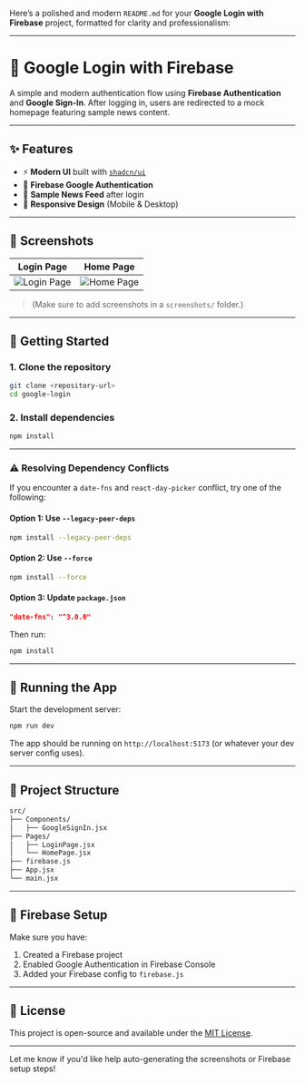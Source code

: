 Here’s a polished and modern `README.md` for your **Google Login with Firebase** project, formatted for clarity and professionalism:

---

# 🔐 Google Login with Firebase

A simple and modern authentication flow using **Firebase Authentication** and **Google Sign-In**. After logging in, users are redirected to a mock homepage featuring sample news content.

---

## ✨ Features

* ⚡️ **Modern UI** built with [`shadcn/ui`](https://ui.shadcn.com)
* 🔐 **Firebase Google Authentication**
* 📰 **Sample News Feed** after login
* 📱 **Responsive Design** (Mobile & Desktop)

---

## 📸 Screenshots

| Login Page                             | Home Page                            |
| -------------------------------------- | ------------------------------------ |
| ![Login Page](./screenshots/login.png) | ![Home Page](./screenshots/home.png) |

> (Make sure to add screenshots in a `screenshots/` folder.)

---

## 🚀 Getting Started

### 1. Clone the repository

```bash
git clone <repository-url>
cd google-login
```

### 2. Install dependencies

```bash
npm install
```

---

### ⚠️ Resolving Dependency Conflicts

If you encounter a `date-fns` and `react-day-picker` conflict, try one of the following:

#### Option 1: Use `--legacy-peer-deps`

```bash
npm install --legacy-peer-deps
```

#### Option 2: Use `--force`

```bash
npm install --force
```

#### Option 3: Update `package.json`

```json
"date-fns": "^3.0.0"
```

Then run:

```bash
npm install
```

---

## 🧪 Running the App

Start the development server:

```bash
npm run dev
```

The app should be running on `http://localhost:5173` (or whatever your dev server config uses).

---

## 📁 Project Structure

```bash
src/
├── Components/
│   ├── GoogleSignIn.jsx
├── Pages/
│   ├── LoginPage.jsx
│   └── HomePage.jsx
├── firebase.js
├── App.jsx
└── main.jsx
```

---

## 🔐 Firebase Setup

Make sure you have:

1. Created a Firebase project
2. Enabled Google Authentication in Firebase Console
3. Added your Firebase config to `firebase.js`

---

## 📄 License

This project is open-source and available under the [MIT License](LICENSE).

---

Let me know if you'd like help auto-generating the screenshots or Firebase setup steps!
